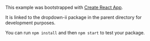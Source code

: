 This example was bootstrapped with [Create React App](https://github.com/facebook/create-react-app).

It is linked to the dropdown-ii package in the parent directory for development purposes.

You can run `npm install` and then `npm start` to test your package.
